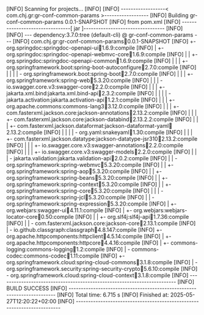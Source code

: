 [INFO] Scanning for projects...
[INFO] 
[INFO] ------------------< com.chj.gr:gr-conf-common-params >------------------
[INFO] Building gr-conf-common-params 0.0.1-SNAPSHOT
[INFO]   from pom.xml
[INFO] --------------------------------[ jar ]---------------------------------
[INFO] 
[INFO] --- dependency:3.7.0:tree (default-cli) @ gr-conf-common-params ---
[INFO] com.chj.gr:gr-conf-common-params:jar:0.0.1-SNAPSHOT
[INFO] +- org.springdoc:springdoc-openapi-ui:jar:1.6.9:compile
[INFO] |  +- org.springdoc:springdoc-openapi-webmvc-core:jar:1.6.9:compile
[INFO] |  |  +- org.springdoc:springdoc-openapi-common:jar:1.6.9:compile
[INFO] |  |  |  +- org.springframework.boot:spring-boot-autoconfigure:jar:2.7.0:compile
[INFO] |  |  |  |  \- org.springframework.boot:spring-boot:jar:2.7.0:compile
[INFO] |  |  |  +- org.springframework:spring-web:jar:5.3.20:compile
[INFO] |  |  |  \- io.swagger.core.v3:swagger-core:jar:2.2.0:compile
[INFO] |  |  |     +- jakarta.xml.bind:jakarta.xml.bind-api:jar:2.3.2:compile
[INFO] |  |  |     |  \- jakarta.activation:jakarta.activation-api:jar:1.2.1:compile
[INFO] |  |  |     +- org.apache.commons:commons-lang3:jar:3.12.0:compile
[INFO] |  |  |     +- com.fasterxml.jackson.core:jackson-annotations:jar:2.13.2:compile
[INFO] |  |  |     +- com.fasterxml.jackson.core:jackson-databind:jar:2.13.2.2:compile
[INFO] |  |  |     +- com.fasterxml.jackson.dataformat:jackson-dataformat-yaml:jar:2.13.2:compile
[INFO] |  |  |     |  \- org.yaml:snakeyaml:jar:1.30:compile
[INFO] |  |  |     +- com.fasterxml.jackson.datatype:jackson-datatype-jsr310:jar:2.13.2:compile
[INFO] |  |  |     +- io.swagger.core.v3:swagger-annotations:jar:2.2.0:compile
[INFO] |  |  |     +- io.swagger.core.v3:swagger-models:jar:2.2.0:compile
[INFO] |  |  |     \- jakarta.validation:jakarta.validation-api:jar:2.0.2:compile
[INFO] |  |  \- org.springframework:spring-webmvc:jar:5.3.20:compile
[INFO] |  |     +- org.springframework:spring-aop:jar:5.3.20:compile
[INFO] |  |     +- org.springframework:spring-beans:jar:5.3.20:compile
[INFO] |  |     +- org.springframework:spring-context:jar:5.3.20:compile
[INFO] |  |     +- org.springframework:spring-core:jar:5.3.20:compile
[INFO] |  |     |  \- org.springframework:spring-jcl:jar:5.3.20:compile
[INFO] |  |     \- org.springframework:spring-expression:jar:5.3.20:compile
[INFO] |  +- org.webjars:swagger-ui:jar:4.11.1:compile
[INFO] |  +- org.webjars:webjars-locator-core:jar:0.50:compile
[INFO] |  |  +- org.slf4j:slf4j-api:jar:1.7.36:compile
[INFO] |  |  \- com.fasterxml.jackson.core:jackson-core:jar:2.13.1:compile
[INFO] |  \- io.github.classgraph:classgraph:jar:4.8.147:compile
[INFO] +- org.apache.httpcomponents:httpclient:jar:4.5.14:compile
[INFO] |  +- org.apache.httpcomponents:httpcore:jar:4.4.16:compile
[INFO] |  +- commons-logging:commons-logging:jar:1.2:compile
[INFO] |  \- commons-codec:commons-codec:jar:1.11:compile
[INFO] +- org.springframework.cloud:spring-cloud-commons:jar:3.1.8:compile
[INFO] |  \- org.springframework.security:spring-security-crypto:jar:5.6.10:compile
[INFO] \- org.springframework.cloud:spring-cloud-context:jar:3.1.8:compile
[INFO] ------------------------------------------------------------------------
[INFO] BUILD SUCCESS
[INFO] ------------------------------------------------------------------------
[INFO] Total time:  6.715 s
[INFO] Finished at: 2025-05-27T12:20:22+02:00
[INFO] ------------------------------------------------------------------------
